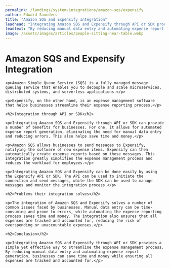 ```yaml
---
permalink: /landings/system-integrations/amazon-sqs/expensify
author: Edward Saunders
title: "Amazon SQS and Expensify Integration"
leadhead: "Integrating Amazon SQS and Expensify through API or SDK provides a simple yet effective way to streamline the expense management process"
leadtext: "By reducing manual data entry and automating expense report generation, businesses can save time and money while ensuring all expenses are tracked and accounted for."
image: /assets/images/articles/people-sitting-near-table.webp
---
```

<div class="arttext">
	<h1>Amazon SQS and Expensify Integration</h1>

	<p>Amazon Simple Queue Service (SQS) is a fully managed message queuing service that enables you to decouple and scale microservices, distributed systems, and serverless applications.</p>

	<p>Expensify, on the other hand, is an expense management software that helps businesses streamline their expense reporting process.</p>

	<h2>Integration through API or SDK</h2>

	<p>Integrating Amazon SQS and Expensify through API or SDK can provide a number of benefits for businesses. For one, it allows for automated expense report generation, eliminating the need for manual data entry and reducing errors. This also helps save time and money.</p>

	<p>Amazon SQS allows businesses to send messages to Expensify, notifying the software of new expense items. Expensify can then automatically create expense reports based on these messages. This integration greatly simplifies the expense management process and reduces the workload for employees.</p>

	<p>Integrating Amazon SQS and Expensify can be done easily by using the Expensify API or SDK. The API can be used to initiate the connection and send messages, while the SDK can be used to manage messages and monitor the integration process.</p>

	<h2>Problems their integration solves</h2>

	<p>The integration of Amazon SQS and Expensify solves a number of common issues faced by businesses. Manual data entry can be time-consuming and prone to errors, while automating the expense reporting process saves time and money. The integration also ensures that all expenses are tracked and accounted for, reducing the risk of overspending or unaccountable expenses.</p>

	<h2>Conclusion</h2>

	<p>Integrating Amazon SQS and Expensify through API or SDK provides a simple yet effective way to streamline the expense management process. By reducing manual data entry and automating expense report generation, businesses can save time and money while ensuring all expenses are tracked and accounted for.</p>

</div>